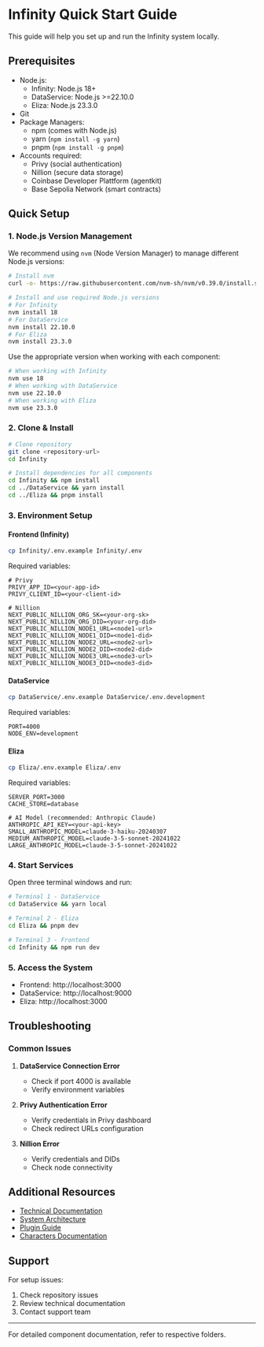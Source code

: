 # Infinity Quick Start Guide

This guide will help you set up and run the Infinity system locally.

## Prerequisites

- Node.js:
  - Infinity: Node.js 18+
  - DataService: Node.js >=22.10.0
  - Eliza: Node.js 23.3.0
- Git
- Package Managers:
  - npm (comes with Node.js)
  - yarn (`npm install -g yarn`)
  - pnpm (`npm install -g pnpm`)
- Accounts required:
  - Privy (social authentication)
  - Nillion (secure data storage)
  - Coinbase Developer Plattform (agentkit)
  - Base Sepolia Network (smart contracts)

## Quick Setup

### 1. Node.js Version Management

We recommend using `nvm` (Node Version Manager) to manage different Node.js versions:

```bash
# Install nvm
curl -o- https://raw.githubusercontent.com/nvm-sh/nvm/v0.39.0/install.sh | bash

# Install and use required Node.js versions
# For Infinity
nvm install 18
# For DataService
nvm install 22.10.0
# For Eliza
nvm install 23.3.0
```

Use the appropriate version when working with each component:
```bash
# When working with Infinity
nvm use 18
# When working with DataService
nvm use 22.10.0
# When working with Eliza
nvm use 23.3.0
```

### 2. Clone & Install

```bash
# Clone repository
git clone <repository-url>
cd Infinity

# Install dependencies for all components
cd Infinity && npm install
cd ../DataService && yarn install
cd ../Eliza && pnpm install
```

### 3. Environment Setup

#### Frontend (Infinity)
```bash
cp Infinity/.env.example Infinity/.env
```

Required variables:
```env
# Privy
PRIVY_APP_ID=<your-app-id>
PRIVY_CLIENT_ID=<your-client-id>

# Nillion
NEXT_PUBLIC_NILLION_ORG_SK=<your-org-sk>
NEXT_PUBLIC_NILLION_ORG_DID=<your-org-did>
NEXT_PUBLIC_NILLION_NODE1_URL=<node1-url>
NEXT_PUBLIC_NILLION_NODE1_DID=<node1-did>
NEXT_PUBLIC_NILLION_NODE2_URL=<node2-url>
NEXT_PUBLIC_NILLION_NODE2_DID=<node2-did>
NEXT_PUBLIC_NILLION_NODE3_URL=<node3-url>
NEXT_PUBLIC_NILLION_NODE3_DID=<node3-did>
```

#### DataService
```bash
cp DataService/.env.example DataService/.env.development
```

Required variables:
```env
PORT=4000
NODE_ENV=development
```

#### Eliza
```bash
cp Eliza/.env.example Eliza/.env
```

Required variables:
```env
SERVER_PORT=3000
CACHE_STORE=database

# AI Model (recommended: Anthropic Claude)
ANTHROPIC_API_KEY=<your-api-key>
SMALL_ANTHROPIC_MODEL=claude-3-haiku-20240307
MEDIUM_ANTHROPIC_MODEL=claude-3-5-sonnet-20241022
LARGE_ANTHROPIC_MODEL=claude-3-5-sonnet-20241022
```

### 4. Start Services

Open three terminal windows and run:

```bash
# Terminal 1 - DataService
cd DataService && yarn local

# Terminal 2 - Eliza
cd Eliza && pnpm dev

# Terminal 3 - Frontend
cd Infinity && npm run dev
```

### 5. Access the System

- Frontend: http://localhost:3000
- DataService: http://localhost:9000
- Eliza: http://localhost:3000

## Troubleshooting

### Common Issues

1. **DataService Connection Error**
   - Check if port 4000 is available
   - Verify environment variables

2. **Privy Authentication Error**
   - Verify credentials in Privy dashboard
   - Check redirect URLs configuration

3. **Nillion Error**
   - Verify credentials and DIDs
   - Check node connectivity

## Additional Resources

- [Technical Documentation](docs/README.md)
- [System Architecture](ARCHITECTURE.md)
- [Plugin Guide](docs/plugin-infinity.md)
- [Characters Documentation](docs/running-characters.md)

## Support

For setup issues:
1. Check repository issues
2. Review technical documentation
3. Contact support team

---

For detailed component documentation, refer to respective folders.
